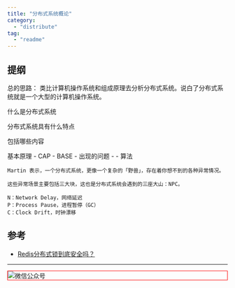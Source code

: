 ```yaml
---
title: "分布式系统概论"
category:
  - "distribute"
tag:
  - "readme"
---
```


## 提纲


总的思路： 类比计算机操作系统和组成原理去分析分布式系统。说白了分布式系统就是一个大型的计算机操作系统。

什么是分布式系统

分布式系统具有什么特点

包括哪些内容

基本原理
    - CAP
    - BASE
    - 出现的问题
    - 
    - 算法


```
Martin 表示，一个分布式系统，更像一个复杂的「野兽」，存在着你想不到的各种异常情况。

这些异常场景主要包括三大块，这也是分布式系统会遇到的三座大山：NPC。

N：Network Delay，网络延迟
P：Process Pause，进程暂停（GC）
C：Clock Drift，时钟漂移
```

## 参考

- [Redis分布式锁到底安全吗？](https://mp.weixin.qq.com/s/RnSokJxYxYDeenOP_JE3fQ)

---

<img style="border:1px red solid; display:block; margin:0 auto;" src="https://tianqingxiaozhu.oss-cn-shenzhen.aliyuncs.com/img/qrcode.jpg" alt="微信公众号" />

